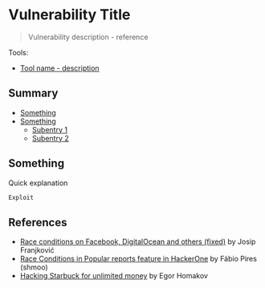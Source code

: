 # Vulnerability Title

> Vulnerability description - reference

Tools:

- [Tool name - description](https://example.com)

## Summary

* [Something](#something)
* [Something](#something)
  * [Subentry 1](#sub1)
  * [Subentry 2](#sub2)

## Something

Quick explanation

```powershell
Exploit
```

## References

- [Race conditions on Facebook, DigitalOcean and others (fixed)](http://josipfranjkovic.blogspot.hk/2015/04/race-conditions-on-facebook.html) by Josip Franjković
- [Race Conditions in Popular reports feature in HackerOne](https://hackerone.com/reports/146845) by Fábio Pires (shmoo)
- [Hacking Starbuck for unlimited money](https://sakurity.com/blog/2015/05/21/starbucks.html) by Egor Homakov